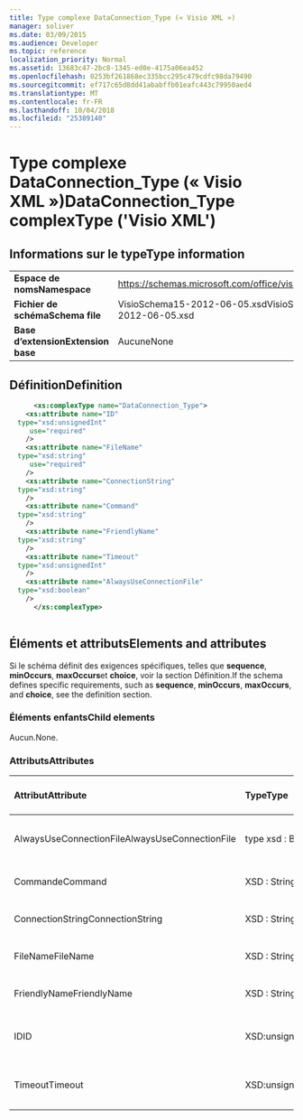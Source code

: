 ```yaml
---
title: Type complexe DataConnection_Type (« Visio XML »)
manager: soliver
ms.date: 03/09/2015
ms.audience: Developer
ms.topic: reference
localization_priority: Normal
ms.assetid: 13683c47-2bc8-1345-ed0e-4175a06ea452
ms.openlocfilehash: 0253bf261868ec335bcc295c479cdfc98da79490
ms.sourcegitcommit: ef717c65d8dd41ababffb01eafc443c79950aed4
ms.translationtype: MT
ms.contentlocale: fr-FR
ms.lasthandoff: 10/04/2018
ms.locfileid: "25389140"
---
```

# <a name="dataconnectiontype-complextype-visio-xml"></a><span data-ttu-id="a3a2f-102">Type complexe DataConnection_Type (« Visio XML »)</span><span class="sxs-lookup"><span data-stu-id="a3a2f-102">DataConnection_Type complexType ('Visio XML')</span></span>

## <a name="type-information"></a><span data-ttu-id="a3a2f-103">Informations sur le type</span><span class="sxs-lookup"><span data-stu-id="a3a2f-103">Type information</span></span>

|||
|:-----|:-----|
|<span data-ttu-id="a3a2f-104">**Espace de noms**</span><span class="sxs-lookup"><span data-stu-id="a3a2f-104">**Namespace**</span></span> <br/> |https://schemas.microsoft.com/office/visio/2011/1/core  <br/> |
|<span data-ttu-id="a3a2f-105">**Fichier de schéma**</span><span class="sxs-lookup"><span data-stu-id="a3a2f-105">**Schema file**</span></span> <br/> |<span data-ttu-id="a3a2f-106">VisioSchema15-2012-06-05.xsd</span><span class="sxs-lookup"><span data-stu-id="a3a2f-106">VisioSchema15-2012-06-05.xsd</span></span>  <br/> |
|<span data-ttu-id="a3a2f-107">**Base d’extension**</span><span class="sxs-lookup"><span data-stu-id="a3a2f-107">**Extension base**</span></span> <br/> |<span data-ttu-id="a3a2f-108">Aucune</span><span class="sxs-lookup"><span data-stu-id="a3a2f-108">None</span></span>  <br/> |
   
## <a name="definition"></a><span data-ttu-id="a3a2f-109">Définition</span><span class="sxs-lookup"><span data-stu-id="a3a2f-109">Definition</span></span>

```XML
      <xs:complexType name="DataConnection_Type">
    <xs:attribute name="ID"
  type="xsd:unsignedInt"
     use="required"
    />
    <xs:attribute name="FileName"
  type="xsd:string"
     use="required"
    />
    <xs:attribute name="ConnectionString"
  type="xsd:string"
    />
    <xs:attribute name="Command"
  type="xsd:string"
    />
    <xs:attribute name="FriendlyName"
  type="xsd:string"
    />
    <xs:attribute name="Timeout"
  type="xsd:unsignedInt"
    />
    <xs:attribute name="AlwaysUseConnectionFile"
  type="xsd:boolean"
    />
      </xs:complexType>
      
```

## <a name="elements-and-attributes"></a><span data-ttu-id="a3a2f-110">Éléments et attributs</span><span class="sxs-lookup"><span data-stu-id="a3a2f-110">Elements and attributes</span></span>

<span data-ttu-id="a3a2f-111">Si le schéma définit des exigences spécifiques, telles que **sequence**, **minOccurs**, **maxOccurs**et **choice**, voir la section Définition.</span><span class="sxs-lookup"><span data-stu-id="a3a2f-111">If the schema defines specific requirements, such as **sequence**, **minOccurs**, **maxOccurs**, and **choice**, see the definition section.</span></span> 
  
### <a name="child-elements"></a><span data-ttu-id="a3a2f-112">Éléments enfants</span><span class="sxs-lookup"><span data-stu-id="a3a2f-112">Child elements</span></span>

<span data-ttu-id="a3a2f-113">Aucun.</span><span class="sxs-lookup"><span data-stu-id="a3a2f-113">None.</span></span>
  
### <a name="attributes"></a><span data-ttu-id="a3a2f-114">Attributs</span><span class="sxs-lookup"><span data-stu-id="a3a2f-114">Attributes</span></span>

|<span data-ttu-id="a3a2f-115">**Attribut**</span><span class="sxs-lookup"><span data-stu-id="a3a2f-115">**Attribute**</span></span>|<span data-ttu-id="a3a2f-116">**Type**</span><span class="sxs-lookup"><span data-stu-id="a3a2f-116">**Type**</span></span>|<span data-ttu-id="a3a2f-117">**Obligatoire**</span><span class="sxs-lookup"><span data-stu-id="a3a2f-117">**Required**</span></span>|<span data-ttu-id="a3a2f-118">**Description**</span><span class="sxs-lookup"><span data-stu-id="a3a2f-118">**Description**</span></span>|<span data-ttu-id="a3a2f-119">**Valeurs possibles**</span><span class="sxs-lookup"><span data-stu-id="a3a2f-119">**Possible values**</span></span>|
|:-----|:-----|:-----|:-----|:-----|
|<span data-ttu-id="a3a2f-120">AlwaysUseConnectionFile</span><span class="sxs-lookup"><span data-stu-id="a3a2f-120">AlwaysUseConnectionFile</span></span>  <br/> |<span data-ttu-id="a3a2f-121">type xsd : Boolean</span><span class="sxs-lookup"><span data-stu-id="a3a2f-121">xsd:boolean</span></span>  <br/> |<span data-ttu-id="a3a2f-122">facultatif</span><span class="sxs-lookup"><span data-stu-id="a3a2f-122">optional</span></span>  <br/> ||<span data-ttu-id="a3a2f-123">Valeurs du type de type xsd : Boolean.</span><span class="sxs-lookup"><span data-stu-id="a3a2f-123">Values of the xsd:boolean type.</span></span>  <br/> |
|<span data-ttu-id="a3a2f-124">Commande</span><span class="sxs-lookup"><span data-stu-id="a3a2f-124">Command</span></span>  <br/> |<span data-ttu-id="a3a2f-125">XSD : String</span><span class="sxs-lookup"><span data-stu-id="a3a2f-125">xsd:string</span></span>  <br/> |<span data-ttu-id="a3a2f-126">facultatif</span><span class="sxs-lookup"><span data-stu-id="a3a2f-126">optional</span></span>  <br/> ||<span data-ttu-id="a3a2f-127">Valeurs du type xsd : String.</span><span class="sxs-lookup"><span data-stu-id="a3a2f-127">Values of the xsd:string type.</span></span>  <br/> |
|<span data-ttu-id="a3a2f-128">ConnectionString</span><span class="sxs-lookup"><span data-stu-id="a3a2f-128">ConnectionString</span></span>  <br/> |<span data-ttu-id="a3a2f-129">XSD : String</span><span class="sxs-lookup"><span data-stu-id="a3a2f-129">xsd:string</span></span>  <br/> |<span data-ttu-id="a3a2f-130">facultatif</span><span class="sxs-lookup"><span data-stu-id="a3a2f-130">optional</span></span>  <br/> ||<span data-ttu-id="a3a2f-131">Valeurs du type xsd : String.</span><span class="sxs-lookup"><span data-stu-id="a3a2f-131">Values of the xsd:string type.</span></span>  <br/> |
|<span data-ttu-id="a3a2f-132">FileName</span><span class="sxs-lookup"><span data-stu-id="a3a2f-132">FileName</span></span>  <br/> |<span data-ttu-id="a3a2f-133">XSD : String</span><span class="sxs-lookup"><span data-stu-id="a3a2f-133">xsd:string</span></span>  <br/> |<span data-ttu-id="a3a2f-134">obligatoire</span><span class="sxs-lookup"><span data-stu-id="a3a2f-134">required</span></span>  <br/> ||<span data-ttu-id="a3a2f-135">Valeurs du type xsd : String.</span><span class="sxs-lookup"><span data-stu-id="a3a2f-135">Values of the xsd:string type.</span></span>  <br/> |
|<span data-ttu-id="a3a2f-136">FriendlyName</span><span class="sxs-lookup"><span data-stu-id="a3a2f-136">FriendlyName</span></span>  <br/> |<span data-ttu-id="a3a2f-137">XSD : String</span><span class="sxs-lookup"><span data-stu-id="a3a2f-137">xsd:string</span></span>  <br/> |<span data-ttu-id="a3a2f-138">facultatif</span><span class="sxs-lookup"><span data-stu-id="a3a2f-138">optional</span></span>  <br/> ||<span data-ttu-id="a3a2f-139">Valeurs du type xsd : String.</span><span class="sxs-lookup"><span data-stu-id="a3a2f-139">Values of the xsd:string type.</span></span>  <br/> |
|<span data-ttu-id="a3a2f-140">ID</span><span class="sxs-lookup"><span data-stu-id="a3a2f-140">ID</span></span>  <br/> |<span data-ttu-id="a3a2f-141">XSD:unsignedInt</span><span class="sxs-lookup"><span data-stu-id="a3a2f-141">xsd:unsignedInt</span></span>  <br/> |<span data-ttu-id="a3a2f-142">obligatoire</span><span class="sxs-lookup"><span data-stu-id="a3a2f-142">required</span></span>  <br/> ||<span data-ttu-id="a3a2f-143">Valeurs du type xsd:unsignedInt.</span><span class="sxs-lookup"><span data-stu-id="a3a2f-143">Values of the xsd:unsignedInt type.</span></span>  <br/> |
|<span data-ttu-id="a3a2f-144">Timeout</span><span class="sxs-lookup"><span data-stu-id="a3a2f-144">Timeout</span></span>  <br/> |<span data-ttu-id="a3a2f-145">XSD:unsignedInt</span><span class="sxs-lookup"><span data-stu-id="a3a2f-145">xsd:unsignedInt</span></span>  <br/> |<span data-ttu-id="a3a2f-146">facultatif</span><span class="sxs-lookup"><span data-stu-id="a3a2f-146">optional</span></span>  <br/> ||<span data-ttu-id="a3a2f-147">Valeurs du type xsd:unsignedInt.</span><span class="sxs-lookup"><span data-stu-id="a3a2f-147">Values of the xsd:unsignedInt type.</span></span>  <br/> |
   


